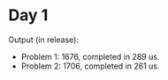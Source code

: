 # Day 1
Output (in release):
* Problem 1: 1676, completed in 289 us.
* Problem 2: 1706, completed in 261 us.